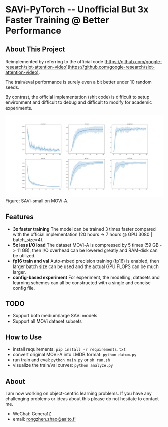 # SAVi-PyTorch -- Unofficial But 3x Faster Training @ Better Performance

## About This Project

Reimplemented by referring to the official code [https://github.com/google-research/slot-attention-video](https://github.com/google-research/slot-attention-video).

The train/eval performance is surely even a bit better under 10 random seeds.

By contrast, the official implementation (shit code) is difficult to setup environment and difficult to debug and difficult to modify for academic experiments.

![train/val curves](/visual.png "train/val curves")
Figure: SAVi-small on MOVi-A.

## Features

- **3x faster training** The model can be trained 3 times faster compared with the official implementation (20 hours -> 7 hours @ GPU 3080 | batch_size=4).
- **5x less I/O load** The dataset MOVi-A is compressed by 5 times (59 GB -> 11 GB), then I/O overhead can be lowered greatly and RAM-disk can be utilized.
- **fp16 train and val** Auto-mixed precision training (fp16) is enabled, then larger batch size can be used and the actual GPU FLOPS can be much larger.
- **config-based experiment** For experiment, the modelling, datasets and learning schemes can all be constructed with a single and concise config file.

## TODO

- Support both medium/large SAVi models
- Support all MOVi dataset subsets

## How to Use

- install requirements: ```pip install -r requirements.txt```
- convert original MOVi-A into LMDB format: ```python datum.py```
- run train and eval: ```python main.py``` or ```sh run.sh```
- visualize the train/val curves: ```python analyze.py```

## About

I am now working on object-centric learning problems. If you have any challenging problems or ideas about this please do not hesitate to contact me.
- WeChat: Genera1Z
- email: rongzhen.zhao@aalto.fi
